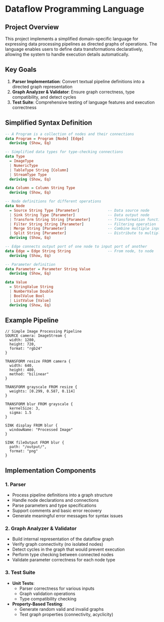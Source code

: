 # Dataflow Programming Language

## Project Overview
This project implements a simplified domain-specific language for expressing data processing pipelines as directed graphs of operations. The language enables users to define data transformations declaratively, allowing the system to handle execution details automatically.

## Key Goals
1. **Parser Implementation**: Convert textual pipeline definitions into a directed graph representation
2. **Graph Analyzer & Validator**: Ensure graph correctness, type compatibility, and detect cycles
3. **Test Suite**: Comprehensive testing of language features and execution correctness

## Simplified Syntax Definition

```haskell
-- A Program is a collection of nodes and their connections
data Program = Program [Node] [Edge]
  deriving (Show, Eq)

-- Simplified data types for type-checking connections
data Type 
  = ImageType
  | NumericType
  | TableType String [Column]
  | StreamType Type
  deriving (Show, Eq)

data Column = Column String Type
  deriving (Show, Eq)

-- Node definitions for different operations
data Node 
  = Source String Type [Parameter]             -- Data source node
  | Sink String Type [Parameter]               -- Data output node
  | Transform String String [Parameter]        -- Transformation function
  | Filter String String [Parameter]           -- Filtering operation
  | Merge String [Parameter]                   -- Combine multiple inputs
  | Split String [Parameter]                   -- Distribute to multiple outputs
  deriving (Show, Eq)

-- Edge connects output port of one node to input port of another
data Edge = Edge String String                 -- From node, to node
  deriving (Show, Eq)

-- Parameter definition
data Parameter = Parameter String Value
  deriving (Show, Eq)

data Value
  = StringValue String
  | NumberValue Double
  | BoolValue Bool
  | ListValue [Value]
  deriving (Show, Eq)
```

## Example Pipeline
```
// Simple Image Processing Pipeline
SOURCE camera: ImageStream {
  width: 1280,
  height: 720,
  format: "rgb24"
}

TRANSFORM resize FROM camera {
  width: 640,
  height: 480,
  method: "bilinear"
}

TRANSFORM grayscale FROM resize {
  weights: [0.299, 0.587, 0.114]
}

TRANSFORM blur FROM grayscale {
  kernelSize: 3,
  sigma: 1.5
}

SINK display FROM blur {
  windowName: "Processed Image"
}

SINK fileOutput FROM blur {
  path: "/output/",
  format: "png"
}
```

## Implementation Components

### 1. Parser
- Process pipeline definitions into a graph structure
- Handle node declarations and connections
- Parse parameters and type specifications
- Support comments and basic error recovery
- Generate meaningful error messages for syntax issues

### 2. Graph Analyzer & Validator
- Build internal representation of the dataflow graph
- Verify graph connectivity (no isolated nodes)
- Detect cycles in the graph that would prevent execution
- Perform type checking between connected nodes
- Validate parameter correctness for each node type

### 3. Test Suite
- **Unit Tests**:
  - Parser correctness for various inputs
  - Graph validation operations
  - Type compatibility checking
- **Property-Based Testing**:
  - Generate random valid and invalid graphs
  - Test graph properties (connectivity, acyclicity)

